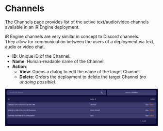 # Channels
The Channels page provides list of the active text/audio/video channels available in an iR Engine deployment.

iR Engine channels are very similar in concept to Discord channels.  
They allow for communication between the users of a deployment via text, audio or video chat.

- **ID**: Unique ID of the Channel.
- **Name**: Human-readable name of the Channel.
- **Action**:  
  - **View**: Opens a dialog to edit the name of the target Channel.  
  - **Delete**: Orders the deployment to delete the target Channel _(no undoing possible)_.

![](./images/channels.png)

